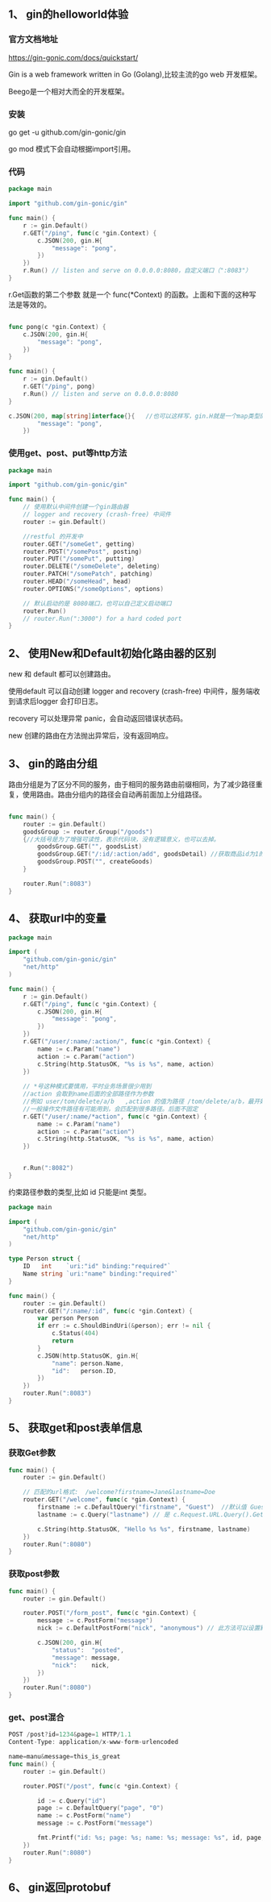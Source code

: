 ## 1、 gin的helloworld体验

### 官方文档地址

 https://gin-gonic.com/docs/quickstart/

Gin is a web framework written in Go (Golang),比较主流的go web 开发框架。

Beego是一个相对大而全的开发框架。

### 安装

go get -u github.com/gin-gonic/gin

go mod 模式下会自动根据import引用。

### 代码

```go
package main

import "github.com/gin-gonic/gin"

func main() {
	r := gin.Default()
	r.GET("/ping", func(c *gin.Context) {
		c.JSON(200, gin.H{
			"message": "pong",
		})
	})
    r.Run() // listen and serve on 0.0.0.0:8080，自定义端口（":8083"）
}
```

r.Get函数的第二个参数 就是一个   func(*Context) 的函数。上面和下面的这种写法是等效的。

```go

func pong(c *gin.Context) {
	c.JSON(200, gin.H{
		"message": "pong",
	})
}

func main() {
	r := gin.Default()
	r.GET("/ping", pong)
	r.Run() // listen and serve on 0.0.0.0:8080
}
```

```go
c.JSON(200, map[string]interface{}{   //也可以这样写，gin.H就是一个map类型的别名。用于缩短代码长度。
		"message": "pong",
	})
```

### 使用get、post、put等http方法

```go
package main

import "github.com/gin-gonic/gin"

func main() {
	// 使用默认中间件创建一个gin路由器
	// logger and recovery (crash-free) 中间件
	router := gin.Default()

	//restful 的开发中
	router.GET("/someGet", getting)
	router.POST("/somePost", posting)
	router.PUT("/somePut", putting)
	router.DELETE("/someDelete", deleting)
	router.PATCH("/somePatch", patching)
	router.HEAD("/someHead", head)
	router.OPTIONS("/someOptions", options)

	// 默认启动的是 8080端口，也可以自己定义启动端口
	router.Run()
	// router.Run(":3000") for a hard coded port
}
```



## 2、 使用New和Default初始化路由器的区别

new 和 default 都可以创建路由。

使用default 可以自动创建 logger and recovery (crash-free) 中间件，服务端收到请求后logger 会打印日志。

recovery 可以处理异常 panic，会自动返回错误状态码。

new 创建的路由在方法抛出异常后，没有返回响应。

## 3、 gin的路由分组

路由分组是为了区分不同的服务，由于相同的服务路由前缀相同，为了减少路径重复，使用路由。路由分组内的路径会自动再前面加上分组路径。

```go

func main() {
	router := gin.Default()
	goodsGroup := router.Group("/goods")
	{//大括号是为了增强可读性，表示代码块，没有逻辑意义，也可以去掉。
		goodsGroup.GET("", goodsList)
		goodsGroup.GET("/:id/:action/add", goodsDetail) //获取商品id为1的详细信息 模式
		goodsGroup.POST("", createGoods)
	}

	router.Run(":8083")
}
```

## 4、 获取url中的变量

```go
package main

import (
	"github.com/gin-gonic/gin"
	"net/http"
)

func main() {
	r := gin.Default()
	r.GET("/ping", func(c *gin.Context) {
		c.JSON(200, gin.H{
			"message": "pong",
		})
	})
	r.GET("/user/:name/:action/", func(c *gin.Context) {
		name := c.Param("name")
		action := c.Param("action")
		c.String(http.StatusOK, "%s is %s", name, action)
	})
    
    // *号这种模式要慎用，平时业务场景很少用到
    //action 会取到name后面的全部路径作为参数
    //例如 user/tom/delete/a/b   ,action 的值为路径 /tom/delete/a/b，最开始有个`/`
    //一般操作文件路径有可能用到，会匹配到很多路径。后面不固定
    r.GET("/user/:name/*action", func(c *gin.Context) {
		name := c.Param("name")
		action := c.Param("action")
		c.String(http.StatusOK, "%s is %s", name, action)
	})


	r.Run(":8082") 
}
```

约束路径参数的类型,比如 id 只能是int 类型。

```go
package main

import (
	"github.com/gin-gonic/gin"
	"net/http"
)

type Person struct {
	ID   int    `uri:"id" binding:"required"`
	Name string `uri:"name" binding:"required"`
}

func main() {
	router := gin.Default()
	router.GET("/:name/:id", func(c *gin.Context) {
		var person Person
		if err := c.ShouldBindUri(&person); err != nil {
			c.Status(404)
			return
		}
		c.JSON(http.StatusOK, gin.H{
			"name": person.Name,
			"id":   person.ID,
		})
	})
	router.Run(":8083")
}
```

## 5、 获取get和post表单信息

### 获取Get参数

```go
func main() {
	router := gin.Default()

	// 匹配的url格式:  /welcome?firstname=Jane&lastname=Doe
	router.GET("/welcome", func(c *gin.Context) {
		firstname := c.DefaultQuery("firstname", "Guest")  //默认值 Guest
		lastname := c.Query("lastname") // 是 c.Request.URL.Query().Get("lastname") 的简写

		c.String(http.StatusOK, "Hello %s %s", firstname, lastname)
	})
	router.Run(":8080")
}
```

### 获取post参数

```go
func main() {
	router := gin.Default()

	router.POST("/form_post", func(c *gin.Context) {
		message := c.PostForm("message")
		nick := c.DefaultPostForm("nick", "anonymous") // 此方法可以设置默认值

		c.JSON(200, gin.H{
			"status":  "posted",
			"message": message,
			"nick":    nick,
		})
	})
	router.Run(":8080")
}
```



### get、post混合

```go
POST /post?id=1234&page=1 HTTP/1.1
Content-Type: application/x-www-form-urlencoded

name=manu&message=this_is_great
func main() {
	router := gin.Default()

	router.POST("/post", func(c *gin.Context) {

		id := c.Query("id")
		page := c.DefaultQuery("page", "0")
		name := c.PostForm("name")
		message := c.PostForm("message")

		fmt.Printf("id: %s; page: %s; name: %s; message: %s", id, page, name, message)
	})
	router.Run(":8080")
}
```



## 6、 gin返回protobuf